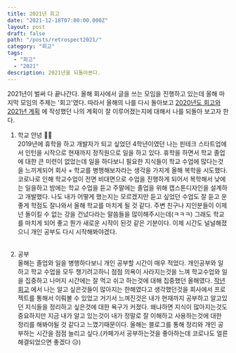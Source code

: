 ```yaml
---
title: 2021년 회고
date: "2021-12-18T07:00:00.000Z"
layout: post
draft: false
path: "/posts/retrospect2021/"
category: "회고"
tags:
  - "회고"
  - "2021"
description: 2021년을 되돌아본다.
---
```


2021년이 벌써 다 끝나간다. 올해 회사에서 글을 쓰는 모임을 진행하고 있는데 올해 마지막 모임의 주제는 '회고'였다. 
따라서 올해의 나를 다시 돌아보고 [2020년도 회고와 2021년 계획](https://bomwo.cc/posts/retrospect2020/) 에
작성했던 나의 계획이 잘 이루어졌는지에 대해서 나를 되돌아 보고자 한다. 

1. 학교 안녕 👨‍🎓<br>
2019년에 휴학을 하고 개발자가 되고 싶었던 4학년이였던 나는 핀테크 스타트업에서 인턴을 시작으로 현재까지 정직원으로 일을 하고 있다. 휴학을 하면서 학교 졸업에 대한
큰 미련이 없었는데 일을 하다보니 필요한 지식들이 학교 수업에 많다는것을 느끼게되어 회사 + 학교를 병행해보자라는 생각을 가지게 올해 복학을 시도했다.
코로나로 인해 학교수업이 전면 비대면으로 수업을 진행하게 되어서 복학해서 낮에는 일을하고 밤에는 학교 수업을 듣고 주말에는 졸업을 위해
캡스톤디자인을 설계하고 개발했다. 나도 내가 어떻게 했는지는 모르겠지만 듣고 싶었던 수업도 잘 듣고 운좋게 학점도 잘나와서 올해 학교를 마치게 될 것 같다.
주변 친구나 지인분들이 이제 넌 돌이킬 수 없는 강을 건넜다라는 말씀들을 많이해주시는데(ㅋㅋㅋ) 그래도 학교를 마치게 되어 좋고 뭔가 새로운 시작이 된것 같은 기분이다.
이제 시간도 널널해졌으니 개인 공부도 다시 시작해봐야겠다.
<br><br>

2. 공부 <br>
올해는 졸업와 일을 병행하다보니 개인 공부할 시간이 매우 적었다. 개인공부와 일하고 학교 수업을 모두 챙기려고하니 점점 의욕이 사라지는것을 느껴 학교수업와 일을 집중하고
나머지 시간에는 잘 먹고 쉬고 하는것에 대해 집중했던 올해였다. [작년회고](https://bomwo.cc/posts/retrospect2020/) 에서 나는 알고 싶은것들이 많아지는 한해였다고 
생각했던것을 회사에서 프로젝트를 통해서 이뤄볼 수 있었고 거기서 느껴진것은 내가 현재까지 공부하고 알고있던 지식들을 정리하고 싶은것에 대한 욕구가 커졌다.
왜냐하면 지식이 많아지는것도 중요하지만 지금 내가 알고 있는것이 내가 정말로 잘 이해하고 사용하는것에 대한 정리를 해봐야될 것 같다고 느꼈기때문이다.
올해는 블로그를 통해 정리와 개인 공부하는 시간을 점점 늘리고 싶다.(카페가서 공부하는것을 좋아하는데 코로나도 얼른 해결되었으면 좋겠다 😥)
<br><br>
